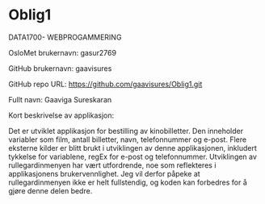 # Oblig1
DATA1700- WEBPROGAMMERING

OsloMet brukernavn: gasur2769

GitHub brukernavn: gaavisures

GitHub repo URL: https://github.com/gaavisures/Oblig1.git

Fullt navn: Gaaviga Sureskaran

Kort beskrivelse av applikasjon:

Det er utviklet applikasjon for bestilling av kinobilletter.
Den inneholder variabler som film, antall billetter, navn, telefonnummer og e-post.
Flere eksterne kilder er blitt brukt i utviklingen av denne applikasjonen, inkludert tykkelse for variablene, regEx for e-post og telefonnummer.
Utviklingen av rullegardinmenyen har vært utfordrende, noe som reflekteres i applikasjonens brukervennlighet.
Jeg vil derfor påpeke at rullegardinmenyen ikke er helt fullstendig, og koden kan forbedres for å gjøre denne delen bedre.